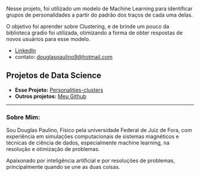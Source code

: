 
Nesse projeto, foi utilizado um modelo de Machine Learning para identificar grupos de personalidades a partir do padrão dos traços de cada uma delas.

O objetivo foi aprender sobre Clustering, e de brinde um pouco da biblioteca gradio foi utilizada, otimizando a forma de obter respostas de novos usuários para esse modelo.


* [LinkedIn](https://www.linkedin.com/in/douglas-paulino-77a9a1180/)
* contato: douglaspaulino9@hotmail.com

## Projetos de Data Science

* **Esse Projeto:** [Personalities-clusters](https://github.com/DouglasPaulino99/Personalities-clusters)
* **Outros projetos:**  [Meu Github](https://github.com/DouglasPaulino99/)

---

### Sobre Mim:

Sou Douglas Paulino, Físico pela universidade Federal de Juiz de Fora, com experiência em simulações computacionais de sistemas magnéticos e técnicas de ciência de dados, especialmente machine learning, na resolução e otimização de problemas.

Apaixonado por inteligência artificial e por resoluções de problemas, principalmente quando se une as duas coisas.
